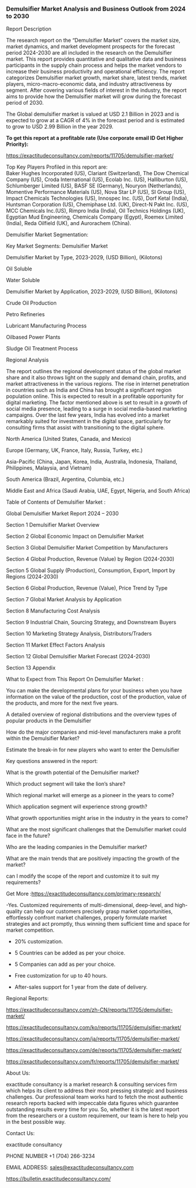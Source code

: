 ### Demulsifier Market Analysis and Business Outlook from 2024 to 2030

Report Description

The research report on the “Demulsifier Market” covers the market size, market dynamics, and market development prospects for the forecast period 2024-2030 are all included in the research on the Demulsifier market. This report provides quantitative and qualitative data and business participants in the supply chain process and helps the market vendors to increase their business productivity and operational efficiency. The report categorizes Demulsifier market growth, market share, latest trends, market players, micro-macro-economic data, and industry attractiveness by segment. After covering various fields of interest in the industry, the report aims to provide how the Demulsifier market will grow during the forecast period of 2030.

The Global demulsifier market is valued at USD 2.1 Billion in 2023 and is expected to grow at a CAGR of 4% in the forecast period and is estimated to grow to USD 2.99 Billion in the year 2029.

**To get this report at a profitable rate (Use corporate email ID Get Higher Priority):**

https://exactitudeconsultancy.com/reports/11705/demulsifier-market/

Top Key Players Profiled in this report are:                                                                               
Baker Hughes Incorporated (US), Clariant (Switzerland), The Dow Chemical Company (US), Croda International (US), Ecolab Inc. (US), Halliburton (US), Schlumberger Limited (US), BASF SE (Germany), Nouryon (Netherlands), Momentive Performance Materials (US), Nova Star LP (US), SI Group (US), Impact Chemicals Technologies (US), Innospec Inc. (US), Dorf Ketal (India), Huntsman Corporation (US), Chemiphase Ltd. (UK), Direct-N Pakt Inc. (US), MCC Chemicals Inc.(US),  Rimpro India (India), Oil Technics Holdings (UK), Egyptian Mud Engineering, Chemicals Company (Egypt), Roemex Limited (India), Reda Oilfield (UK), and Aurorachem (China).

Demulsifier Market Segmentation:

Key Market Segments: Demulsifier Market

Demulsifier Market by Type, 2023-2029, (USD Billion), (Kilotons)

Oil Soluble

Water Soluble

Demulsifier Market by Application, 2023-2029, (USD Billion), (Kilotons)

Crude Oil Production

Petro Refineries

Lubricant Manufacturing Process

Oilbased Power Plants

Sludge Oil Treatment Process

Regional Analysis

The report outlines the regional development status of the global  market share and it also throws light on the supply and demand chain, profits, and market attractiveness in the various regions. The rise in internet penetration in countries such as India and China has brought a significant region population online. This is expected to result in a profitable opportunity for digital marketing. The factor mentioned above is set to result in a growth of social media presence, leading to a surge in social media-based marketing campaigns. Over the last few years, India has evolved into a market remarkably suited for investment in the digital space, particularly for consulting firms that assist with transitioning to the digital sphere.

North America (United States, Canada, and Mexico)

Europe (Germany, UK, France, Italy, Russia, Turkey, etc.)

Asia-Pacific (China, Japan, Korea, India, Australia, Indonesia, Thailand, Philippines, Malaysia, and Vietnam)

South America (Brazil, Argentina, Columbia, etc.)

Middle East and Africa (Saudi Arabia, UAE, Egypt, Nigeria, and South Africa)

Table of Contents of Demulsifier Market :

Global Demulsifier Market Report 2024 – 2030

Section 1 Demulsifier Market Overview

Section 2 Global Economic Impact on Demulsifier Market

Section 3 Global Demulsifier Market Competition by Manufacturers

Section 4 Global Production, Revenue (Value) by Region (2024-2030)

Section 5 Global Supply (Production), Consumption, Export, Import by Regions (2024-2030)

Section 6 Global Production, Revenue (Value), Price Trend by Type

Section 7 Global Market Analysis by Application

Section 8 Manufacturing Cost Analysis

Section 9 Industrial Chain, Sourcing Strategy, and Downstream Buyers

Section 10 Marketing Strategy Analysis, Distributors/Traders

Section 11 Market Effect Factors Analysis

Section 12 Global Demulsifier Market Forecast (2024-2030)

Section 13 Appendix

What to Expect from This Report On Demulsifier Market :

You can make the developmental plans for your business when you have information on the value of the production, cost of the production, value of the products, and more for the next five years.

A detailed overview of regional distributions and the overview types of popular products in the Demulsifier

How do the major companies and mid-level manufacturers make a profit within the Demulsifier Market?

Estimate the break-in for new players who want to enter the Demulsifier

Key questions answered in the report:

What is the growth potential of the Demulsifier market?

Which product segment will take the lion’s share?

Which regional market will emerge as a pioneer in the years to come?

Which application segment will experience strong growth?

What growth opportunities might arise in the industry in the years to come?

What are the most significant challenges that the Demulsifier market could face in the future?

Who are the leading companies in the Demulsifier market?

What are the main trends that are positively impacting the growth of the market?

can I modify the scope of the report and customize it to suit my requirements?

Get More :https://exactitudeconsultancy.com/primary-research/

-Yes. Customized requirements of multi-dimensional, deep-level, and high-quality can help our customers precisely grasp market opportunities, effortlessly confront market challenges, properly formulate market strategies and act promptly, thus winning them sufficient time and space for market competition.

- 20% customization.

- 5 Countries can be added as per your choice.

- 5 Companies can add as per your choice.

- Free customization for up to 40 hours.

- After-sales support for 1 year from the date of delivery.

Regional Reports:

https://exactitudeconsultancy.com/zh-CN/reports/11705/demulsifier-market/

https://exactitudeconsultancy.com/ko/reports/11705/demulsifier-market/

https://exactitudeconsultancy.com/ja/reports/11705/demulsifier-market/

https://exactitudeconsultancy.com/de/reports/11705/demulsifier-market/

https://exactitudeconsultancy.com/fr/reports/11705/demulsifier-market/

About Us:

exactitude consultancy is a market research & consulting services firm which helps its client to address their most pressing strategic and business challenges. Our professional team works hard to fetch the most authentic research reports backed with impeccable data figures which guarantee outstanding results every time for you. So, whether it is the latest report from the researchers or a custom requirement, our team is here to help you in the best possible way.

Contact Us:

exactitude consultancy

PHONE NUMBER +1 (704) 266-3234

EMAIL ADDRESS: sales@exactitudeconsultancy.com

https://bulletin.exactitudeconsultancy.com/
